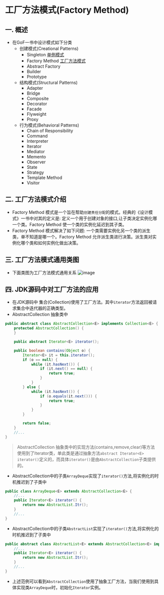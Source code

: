 # 工厂方法模式(Factory Method)
## 一. 概述
- 在GoF一书中设计模式如下分类
    - 创建模式(Creational Patterns)
        - Singleton [单例模式](https://github.com/SpanishSoap/DesignPattern/tree/master/src/main/java/cn/ohbee/singleton)
        - Factory Method [工厂方法模式](https://github.com/SpanishSoap/DesignPattern/tree/master/src/main/java/cn/ohbee/factory/method)
        - Abstract Factory
        - Builder
        - Prototype
    - 结构模式(Structural Patterns)
        - Adapter
        - Bridge
        - Composite
        - Decorator
        - Facade
        - Flyweight
        - Proxy
    - 行为模式(Behavioral Patterns)
        - Chain of Responsibility
        - Command
        - Interpreter
        - Iterator
        - Mediator
        - Memento
        - Observer
        - State
        - Strategy
        - Template Method
        - Visitor
## 二. 工厂方法模式介绍
- Factory Method 模式是一个旨在帮助`创建责任分配`的模式。经典的《设计模式》一书中对其的定义是: 定义一个用于创建对象的接口,让子类决定实例化哪一个类。Factory Method 使一个类的实例化延迟到其子类。
- Factory Method 模式解决了如下问题: 一个类需要实例化另一个类的派生类，单不知道是哪一个。Factory Method 允许派生类进行决策。派生类对实例化哪个类和如何实例化做出决策。
## 三. 工厂方法模式通用类图
- 下面类图为工厂方法模式通用关系
![image](https://media.ohbee.cn/blog_thumbnail_39.jpg)
## 四. JDK源码中对工厂方法的应用
- 在JDK源码中 集合(Collection)使用了工厂方法。其中`iterator`方法返回被请求集合中迭代器的正确类型。
- AbstractCollection 抽象类中
```java
public abstract class AbstractCollection<E> implements Collection<E> {
    protected AbstractCollection() {
    }

    public abstract Iterator<E> iterator();

    public boolean contains(Object o) {
        Iterator<E> it = this.iterator();
        if (o == null) {
            while (it.hasNext()) {
                if (it.next() == null) {
                    return true;
                }
            }
        } else {
            while (it.hasNext()) {
                if (o.equals(it.next())) {
                    return true;
                }
            }
        }

        return false;
    }
    //...
}
```
> AbstractCollection 抽象类中的实现方法(contains,remove,clear)等方法使用到了Iterator类，单此类是通过抽象方法`abstract Iterator<E> iterator()`定义的，而具体`iterator()`是由`AbstractCollection`子类提供的。
- AbstractCollection中的子类`ArrayDeque`实现了`iterator()`方法,将实例化的时机推迟到了子类中
```java
public class ArrayDeque<E> extends AbstractCollection<E> {
    //...
    public Iterator<E> iterator() {
        return new AbstractList.Itr();
    }
    //...
}
```
- AbstractCollection中的子类`AbstractList`实现了`iterator()`方法,将实例化的时机推迟到了子类中
```java
public abstract class AbstractList<E> extends AbstractCollection<E> implements List<E> {
    //...
    public Iterator<E> iterator() {
        return new AbstractList.Itr();
    } 
    //...
}
```
- 上述范例可以看到`AbstractCollection`使用了抽象工厂方法，当我们使用到具体实现类`ArrayDeque`时，初始化`Iterator`实例。
